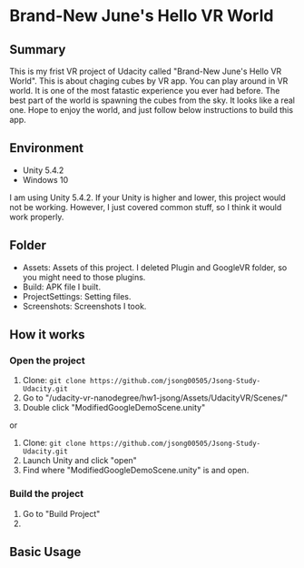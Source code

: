 # Brand-New June's Hello VR World

## Summary
This is my frist VR project of Udacity called "Brand-New June's Hello VR World". This is about chaging cubes by VR app. You can play around in VR world. It is one of the most fatastic experience you ever had before. The best part of the world is spawning the cubes from the sky. It looks like a real one. Hope to enjoy the world, and just follow below instructions to build this app.

## Environment
* Unity 5.4.2
* Windows 10

I am using Unity 5.4.2. If your Unity is higher and lower, this project would not be working.
However, I just covered common stuff, so I think it would work properly.

## Folder
* Assets: Assets of this project. I deleted Plugin and GoogleVR folder, so you might need to those plugins.
* Build: APK file I built.
* ProjectSettings: Setting files.
* Screenshots: Screenshots I took.

## How it works

### Open the project
1. Clone: `git clone https://github.com/jsong00505/Jsong-Study-Udacity.git`
2. Go to "/udacity-vr-nanodegree/hw1-jsong/Assets/UdacityVR/Scenes/"
3. Double click "ModifiedGoogleDemoScene.unity"

or

1. Clone: `git clone https://github.com/jsong00505/Jsong-Study-Udacity.git`
2. Launch Unity and click "open"
3. Find where "ModifiedGoogleDemoScene.unity" is and open.

### Build the project
1. Go to "Build Project"
2. 

## Basic Usage

